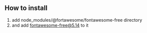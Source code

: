 ## How to install
1. add node_modules/@fortawesome/fontawesome-free directory
2. and add fontawesome-free@5.14 to it
